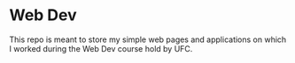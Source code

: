 # Web Dev

This repo is meant to store my simple web pages and applications on which I worked during the Web Dev course hold by UFC.